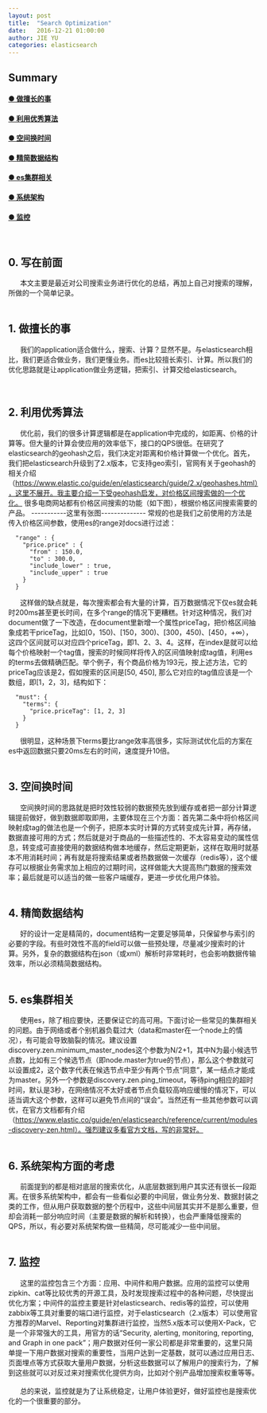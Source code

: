 ```yaml
---
layout: post
title:  "Search Optimization"
date:   2016-12-21 01:00:00
author: JIE YU
categories: elasticsearch
---
```


## Summary

#### [● 做擅长的事    ](#1)
#### [● 利用优秀算法](#2)
#### [● 空间换时间](#3)
#### [● 精简数据结构](#4)
#### [● es集群相关](#5)
#### [● 系统架构](#6)
#### [● 监控](#7)

<br />

## <a name="0">0. 写在前面</a>

&nbsp;&nbsp;&nbsp;&nbsp;&nbsp;&nbsp;本文主要是最近对公司搜索业务进行优化的总结，再加上自己对搜索的理解，所做的一个简单记录。
<br /><br />

## <a name="1">1. 做擅长的事</a>

&nbsp;&nbsp;&nbsp;&nbsp;&nbsp;&nbsp;我们的application适合做什么，搜索、计算？显然不是。与elasticsearch相比，我们更适合做业务，我们更懂业务。而es比较擅长索引、计算。所以我们的优化思路就是让application做业务逻辑，把索引、计算交给elasticsearch。

<br />

## <a name="2">2. 利用优秀算法</a>

&nbsp;&nbsp;&nbsp;&nbsp;&nbsp;&nbsp;优化前，我们的很多计算逻辑都是在application中完成的，如距离、价格的计算等。但大量的计算会使应用的效率低下，接口的QPS很低。在研究了elasticsearch的geohash之后，我们决定对距离和价格计算做一个优化。首先，我们把elasticsearch升级到了2.x版本，它支持geo索引，官网有关于geohash的相关介绍（https://www.elastic.co/guide/en/elasticsearch/guide/2.x/geohashes.html），这里不展开。我主要介绍一下受geohash启发，对价格区间搜索做的一个优化。
很多电商网站都有价格区间搜索的功能（如下图），根据价格区间搜索需要的产品。
-----------这里有张图--------------
常规的也是我们之前使用的方法是传入价格区间参数，使用es的range对docs进行过滤：
```
  "range" : {
    "price.price" : {
      "from" : 150.0,
      "to" : 300.0,
      "include_lower" : true,
      "include_upper" : true
    }
  }
 ```

&nbsp;&nbsp;&nbsp;&nbsp;&nbsp;&nbsp;这样做的缺点就是，每次搜索都会有大量的计算，百万数据情况下仅es就会耗时200ms甚至更长时间，在多个range的情况下更糟糕。针对这种情况，我们对document做了一下改造，在document里新增一个属性priceTag，把价格区间抽象成若干priceTag，比如[0，150)、[150，300)、[300，450)、[450，+∞），这四个区间就可以对应四个priceTag，即1、2、3、4。这样，在index是就可以给每个价格映射一个tag值，搜索的时候同样将传入的区间值映射成tag值，利用es的terms去做精确匹配。举个例子，有个商品价格为193元，按上述方法，它的priceTag应该是2，假如搜索的区间是[50, 450], 那么它对应的tag值应该是一个数组，即[1，2，3]，结构如下：
``` 
  "must": {
    "terms": {
      "price.priceTag": [1, 2, 3]
    }
  }
```
&nbsp;&nbsp;&nbsp;&nbsp;&nbsp;&nbsp;很明显，这种场景下terms要比range效率高很多，实际测试优化后的方案在es中返回数据只要20ms左右的时间，速度提升10倍。
<br /> <br />

## <a name="3">3. 空间换时间</a>

&nbsp;&nbsp;&nbsp;&nbsp;&nbsp;&nbsp;空间换时间的思路就是把时效性较弱的数据预先放到缓存或者把一部分计算逻辑提前做好，做到数据即取即用，主要体现在三个方面：首先第二条中将价格区间映射成tag的做法也是一个例子，把原本实时计算的方式转变成先计算，再存储，数据直接可用的方式；然后就是对于商品的一些描述性的、不太容易变动的属性信息，转变成可直接使用的数据结构做本地缓存，然后定期更新，这样在取用时就基本不用消耗时间；再有就是将搜索结果或者热数据做一次缓存（redis等），这个缓存可以根据业务需求加上相应的过期时间，这样做能大大提高热门数据的搜索效率；最后就是可以适当的做一些客户端缓存，更进一步优化用户体验。
<br /> <br />

## <a name="4">4. 精简数据结构</a>

&nbsp;&nbsp;&nbsp;&nbsp;&nbsp;&nbsp;好的设计一定是精简的，document结构一定要足够简单，只保留参与索引的必要的字段。有些时效性不高的field可以做一些预处理，尽量减少搜索时的计算。另外，复杂的数据结构在json（或xml）解析时非常耗时，也会影响数据传输效率，所以必须精简数据结构。
<br /> <br />

## <a name="5">5. es集群相关</a>

&nbsp;&nbsp;&nbsp;&nbsp;&nbsp;&nbsp;使用es，除了相应要快，还要保证它的高可用。下面讨论一些常见的集群相关的问题。由于网络或者个别机器负载过大（data和master在一个node上的情况），有可能会导致脑裂的情况。建议设置discovery.zen.minimum_master_nodes这个参数为N/2+1，其中N为最小候选节点数，比如有三个候选节点（即node.master为true的节点），那么这个参数就可以设置成2，这个数字代表在候选节点中至少有两个节点“同意”，某一结点才能成为master。另外一个参数是discovery.zen.ping_timeout，等待ping相应的超时时间，默认是3秒，在网络情况不太好或者节点负载较高响应缓慢的情况下，可以适当调大这个参数，这样可以避免节点间的“误会”。当然还有一些其他参数可以调优，在官方文档都有介绍（https://www.elastic.co/guide/en/elasticsearch/reference/current/modules-discovery-zen.html）。强烈建议多看官方文档，写的非常好。
<br /> <br />

## <a name="6">6. 系统架构方面的考虑</a>

&nbsp;&nbsp;&nbsp;&nbsp;&nbsp;&nbsp;前面提到的都是相对底层的搜索优化，从底层数据到用户其实还有很长一段距离。在很多系统架构中，都会有一些看似必要的中间层，做业务分发、数据封装之类的工作，但从用户获取数据的整个历程中，这些中间层其实并不是那么重要，但却会消耗一部分响应时间（主要是数据的解析和转换），也会严重降低搜索的QPS，所以，有必要对系统架构做一些精简，尽可能减少一些中间层。
<br /> <br />

## <a name="7">7. 监控</a>

&nbsp;&nbsp;&nbsp;&nbsp;&nbsp;&nbsp;这里的监控包含三个方面：应用、中间件和用户数据。应用的监控可以使用zipkin、cat等比较优秀的开源工具，及时发现搜索过程中的各种问题，尽快提出优化方案；中间件的监控主要是针对elasticsearch、redis等的监控，可以使用zabbix等工具对重要的端口进行监控，对于elasticsearch（2.x版本）可以使用官方推荐的Marvel、Reporting对集群进行监控，当然5.x版本可以使用X-Pack，它是一个非常强大的工具，用官方的话“Security, alerting, monitoring, reporting, and Graph in one pack”；用户数据对任何一家公司都是非常重要的，这里只简单提一下用户数据对搜索的重要性，当用户达到一定基数，就可以通过应用日志、页面埋点等方式获取大量用户数据，分析这些数据可以了解用户的搜索行为，了解到这些就可以对反过来对搜索优化提供方向，比如对个别产品增加搜索权重等等。
<br /><br />
&nbsp;&nbsp;&nbsp;&nbsp;&nbsp;&nbsp;总的来说，监控就是为了让系统稳定，让用户体验更好，做好监控也是搜索优化的一个很重要的部分。

